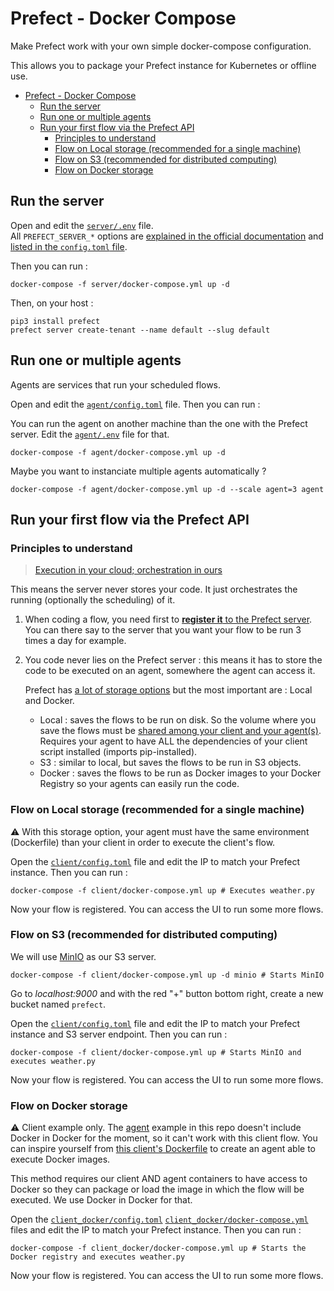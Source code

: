 # Prefect - Docker Compose

Make Prefect work with your own simple docker-compose configuration.

This allows you to package your Prefect instance for Kubernetes or offline use.

- [Prefect - Docker Compose](#prefect---docker-compose)
  - [Run the server](#run-the-server)
  - [Run one or multiple agents](#run-one-or-multiple-agents)
  - [Run your first flow via the Prefect API](#run-your-first-flow-via-the-prefect-api)
    - [Principles to understand](#principles-to-understand)
    - [Flow on Local storage (recommended for a single machine)](#flow-on-local-storage-recommended-for-a-single-machine)
    - [Flow on S3 (recommended for distributed computing)](#flow-on-s3-recommended-for-distributed-computing)
    - [Flow on Docker storage](#flow-on-docker-storage)

## Run the server

Open and edit the [`server/.env`](./server/.env) file.  
All `PREFECT_SERVER_*` options are [explained in the official documentation](https://docs.prefect.io/core/concepts/configuration.html#environment-variables) and [listed in the `config.toml` file](https://github.com/PrefectHQ/prefect/blob/master/src/prefect/config.toml).

Then you can run :

```console
docker-compose -f server/docker-compose.yml up -d
```

Then, on your host :

```console
pip3 install prefect
prefect server create-tenant --name default --slug default
```

## Run one or multiple agents

Agents are services that run your scheduled flows.

Open and edit the [`agent/config.toml`](./agent/config.toml) file. Then you can run :

You can run the agent on another machine than the one with the Prefect server. Edit the [`agent/.env`](./agent/.env) file for that.

```console
docker-compose -f agent/docker-compose.yml up -d
```

Maybe you want to instanciate multiple agents automatically ?

```console
docker-compose -f agent/docker-compose.yml up -d --scale agent=3 agent
```

## Run your first flow via the Prefect API

### Principles to understand

> [Execution in your cloud; orchestration in ours](https://medium.com/the-prefect-blog/the-prefect-hybrid-model-1b70c7fd296)

This means the server never stores your code. It just orchestrates the running (optionally the scheduling) of it.

1. When coding a flow, you need first to [**register it** to the Prefect server](./client/weather.py#L44). You can there say to the server that you want your flow to be run 3 times a day for example.
2. You code never lies on the Prefect server : this means it has to store the code to be executed on an agent, somewhere the agent can access it.

    Prefect has [a lot of storage options](https://docs.prefect.io/orchestration/execution/storage_options.html) but the most important are : Local and Docker.

    - Local : saves the flows to be run on disk. So the volume where you save the flows must be [shared among your client and your agent(s)](./client/docker-compose.yml#L9). Requires your agent to have ALL the dependencies of your client script installed (imports pip-installed).
    - S3 : similar to local, but saves the flows to be run in S3 objects.
    - Docker : saves the flows to be run as Docker images to your Docker Registry so your agents can easily run the code.

### Flow on Local storage (recommended for a single machine)

:warning: With this storage option, your agent must have the same environment (Dockerfile) than your client in order to execute the client's flow.

Open the [`client/config.toml`](./client/config.toml) file and edit the IP to match your Prefect instance. Then you can run :

```console
docker-compose -f client/docker-compose.yml up # Executes weather.py
```

Now your flow is registered. You can access the UI to run some more flows.

### Flow on S3 (recommended for distributed computing)

We will use [MinIO](https://www.github.com/minio/minio) as our S3 server.

```console
docker-compose -f client/docker-compose.yml up -d minio # Starts MinIO
```

Go to _localhost:9000_ and with the red "+" button bottom right, create a new bucket named `prefect`.

Open the [`client/config.toml`](./client/config.toml) file and edit the IP to match your Prefect instance and S3 server endpoint. Then you can run :

```console
docker-compose -f client/docker-compose.yml up # Starts MinIO and executes weather.py
```

Now your flow is registered. You can access the UI to run some more flows.

### Flow on Docker storage

:warning: Client example only. The [agent](./agent) example in this repo doesn't include Docker in Docker for the moment, so it can't work with this client flow. You can inspire yourself from [this client's Dockerfile](./client_docker/Dockerfile) to create an agent able to execute Docker images.

This method requires our client AND agent containers to have access to Docker so they can package or load the image in which the flow will be executed. We use Docker in Docker for that.

Open the [`client_docker/config.toml`](./client_docker/config.toml) [`client_docker/docker-compose.yml`](client_docker/docker-compose.yml) files and edit the IP to match your Prefect instance. Then you can run :

```console
docker-compose -f client_docker/docker-compose.yml up # Starts the Docker registry and executes weather.py
```

Now your flow is registered. You can access the UI to run some more flows.
